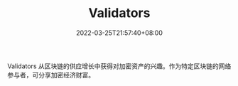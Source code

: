 ﻿---
weight: 
title: "Validators"
description: "Validators 从区块链的供应增长中获得对加密资产的兴趣"
date: 2022-03-25T21:57:40+08:00
lastmod: 2022-03-25T16:45:40+08:00
draft: false
authors: ["Metabd"]
featuredImage: "validators.jpg"
link: ""
tags: ["研究机构","Validators"]
categories: ["navigation"]
navigation: ["研究机构"]
lightgallery: true
toc: true
pinned: false
recommend: false
recommend1: false
---
Validators 从区块链的供应增长中获得对加密资产的兴趣。作为特定区块链的网络参与者，可分享加密经济财富。
